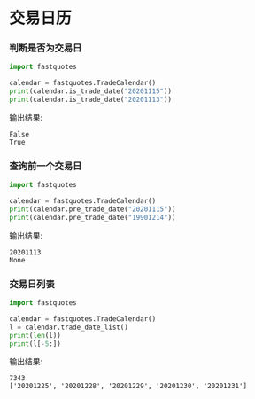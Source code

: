 # 交易日历

### 判断是否为交易日

```py
import fastquotes

calendar = fastquotes.TradeCalendar()
print(calendar.is_trade_date("20201115"))
print(calendar.is_trade_date("20201113"))
```

输出结果:

```
False
True
```



### 查询前一个交易日   

```py
import fastquotes

calendar = fastquotes.TradeCalendar()
print(calendar.pre_trade_date("20201115"))
print(calendar.pre_trade_date("19901214"))
```

输出结果:

```
20201113
None
```

### 交易日列表   


```py
import fastquotes

calendar = fastquotes.TradeCalendar()
l = calendar.trade_date_list()
print(len(l))
print(l[-5:])
```

输出结果:

```
7343
['20201225', '20201228', '20201229', '20201230', '20201231']
```
